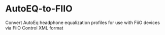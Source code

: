 # AutoEQ-to-FIIO
Convert AutoEq headphone equalization profiles for use with FiiO devices via FiiO Control XML format
